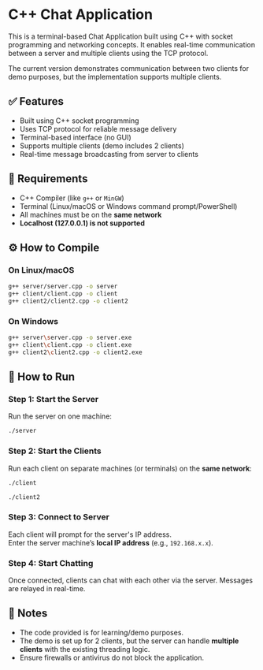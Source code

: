 # C++ Chat Application

This is a terminal-based Chat Application built using C++ with socket programming and networking concepts. It enables real-time communication between a server and multiple clients using the TCP protocol.

The current version demonstrates communication between two clients for demo purposes, but the implementation supports multiple clients.

## ✅ Features

- Built using C++ socket programming
- Uses TCP protocol for reliable message delivery
- Terminal-based interface (no GUI)
- Supports multiple clients (demo includes 2 clients)
- Real-time message broadcasting from server to clients

## 🔧 Requirements

- C++ Compiler (like `g++` or `MinGW`)
- Terminal (Linux/macOS or Windows command prompt/PowerShell)
- All machines must be on the **same network**
- **Localhost (127.0.0.1) is not supported**

## ⚙️ How to Compile

### On Linux/macOS

```bash
g++ server/server.cpp -o server
g++ client/client.cpp -o client
g++ client2/client2.cpp -o client2
```

### On Windows

```bash
g++ server\server.cpp -o server.exe
g++ client\client.cpp -o client.exe
g++ client2\client2.cpp -o client2.exe
```

## 🚀 How to Run

### Step 1: Start the Server

Run the server on one machine:

```bash
./server
```

### Step 2: Start the Clients

Run each client on separate machines (or terminals) on the **same network**:

```bash
./client
```

```bash
./client2
```

### Step 3: Connect to Server

Each client will prompt for the server's IP address.  
Enter the server machine’s **local IP address** (e.g., `192.168.x.x`).

### Step 4: Start Chatting

Once connected, clients can chat with each other via the server. Messages are relayed in real-time.

## 📌 Notes

- The code provided is for learning/demo purposes.
- The demo is set up for 2 clients, but the server can handle **multiple clients** with the existing threading logic.
- Ensure firewalls or antivirus do not block the application.
